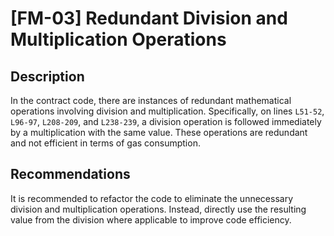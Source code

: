 # [FM-03] Redundant Division and Multiplication Operations
## Description
  In the contract code, there are instances of redundant mathematical operations involving division and multiplication. Specifically, on lines  `L51-52`, `L96-97`, `L208-209`, and `L238-239`, a division operation is followed immediately by a multiplication with the same value. These operations are redundant and not efficient in terms of gas consumption.  
## Recommendations
  It is recommended to refactor the code to eliminate the unnecessary division and multiplication operations. Instead, directly use the resulting value from the division where applicable to improve code efficiency.